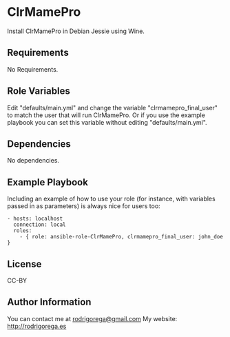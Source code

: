 ClrMamePro
=========

Install ClrMamePro in Debian Jessie using Wine.

Requirements
------------

No Requirements.

Role Variables
--------------

Edit "defaults/main.yml" and change the variable "clrmamepro_final_user" to match the user that will run ClrMamePro. Or if you use the example playbook you can set this variable without editing "defaults/main.yml".

Dependencies
------------

No dependencies.

Example Playbook
----------------

Including an example of how to use your role (for instance, with variables passed in as parameters) is always nice for users too:

    - hosts: localhost
      connection: local
      roles:
        - { role: ansible-role-ClrMamePro, clrmamepro_final_user: john_doe }

License
-------

CC-BY

Author Information
------------------

You can contact me at rodrigorega@gmail.com
My website: http://rodrigorega.es
